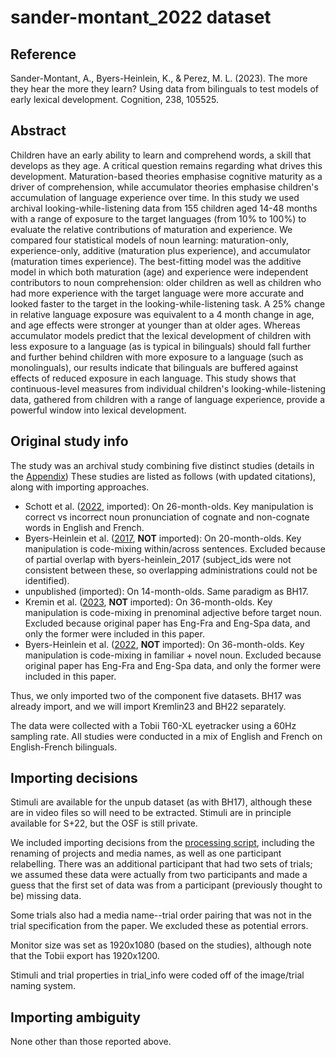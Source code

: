 # sander-montant_2022 dataset

## Reference
Sander-Montant, A., Byers-Heinlein, K., & Perez, M. L. (2023). The more they hear the more they learn? Using data from bilinguals to test models of early lexical development. Cognition, 238, 105525.

## Abstract
Children have an early ability to learn and comprehend words, a skill that develops as they age. A critical question remains regarding what drives this development. Maturation-based theories emphasise cognitive maturity as a driver of comprehension, while accumulator theories emphasise children's accumulation of language experience over time. In this study we used archival looking-while-listening data from 155 children aged 14-48 months with a range of exposure to the target languages (from 10% to 100%) to evaluate the relative contributions of maturation and experience. We compared four statistical models of noun learning: maturation-only, experience-only, additive (maturation plus experience), and accumulator (maturation times experience). The best-fitting model was the additive model in which both maturation (age) and experience were independent contributors to noun comprehension: older children as well as children who had more experience with the target language were more accurate and looked faster to the target in the looking-while-listening task. A 25% change in relative language exposure was equivalent to a 4 month change in age, and age effects were stronger at younger than at older ages. Whereas accumulator models predict that the lexical development of children with less exposure to a language (as is typical in bilinguals) should fall further and further behind children with more exposure to a language (such as monolinguals), our results indicate that bilinguals are buffered against effects of reduced exposure in each language. This study shows that continuous-level measures from individual children's looking-while-listening data, gathered from children with a range of language experience, provide a powerful window into lexical development.

## Original study info
The study was an archival study combining five distinct studies (details in the [Appendix](https://osf.io/b4ja5))
These studies are listed as follows (with updated citations), along with importing approaches.

- Schott et al. ([2022](https://osf.io/preprints/osf/hgdvq), imported): On 26-month-olds. Key manipulation is correct vs incorrect noun pronunciation of cognate and non-cognate words in English and French.
- Byers-Heinlein et al. ([2017](https://doi.org/10.1073/pnas.1703220114), **NOT** imported): On 20-month-olds. Key manipulation is code-mixing within/across sentences. Excluded because of partial overlap with byers-heinlein_2017 (subject_ids were not consistent between these, so overlapping administrations could not be identified).
- unpublished (imported): On 14-month-olds. Same paradigm as BH17. 
- Kremin et al. ([2023](https://doi.org/10.34842/zyvj-cv60), **NOT** imported): On 36-month-olds. Key manipulation is code-mixing in prenominal adjective before target noun. Excluded because original paper has Eng-Fra and Eng-Spa data, and only the former were included in this paper.
- Byers-Heinlein et al. ([2022](https://osf.io/preprints/psyarxiv/298cz), **NOT** imported): On 36-month-olds. Key manipulation is code-mixing in familiar + novel noun. Excluded because original paper has Eng-Fra and Eng-Spa data, and only the former were included in this paper.

Thus, we only imported two of the component five datasets. 
BH17 was already import, and we will import Kremlin23 and BH22 separately.

The data were collected with a Tobii T60-XL eyetracker using a 60Hz sampling rate.
All studies were conducted in a mix of English and French on English-French bilinguals.

## Importing decisions
Stimuli are available for the unpub dataset (as with BH17), although these are in video files so will need to be extracted.
Stimuli are in principle available for S+22, but the OSF is still private.

We included importing decisions from the [processing script](https://osf.io/2ysab), including the renaming of projects and media names, as well as one participant relabelling.
There was an additional participant that had two sets of trials; we assumed these data were actually from two participants and made a guess that the first set of data was from a participant (previously thought to be) missing data.

Some trials also had a media name--trial order pairing that was not in the trial specification from the paper. 
We excluded these as potential errors.

Monitor size was set as 1920x1080 (based on the studies), although note that the Tobii export has 1920x1200.

Stimuli and trial properties in trial_info were coded off of the image/trial naming system. 

## Importing ambiguity
None other than those reported above.
